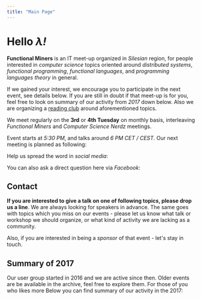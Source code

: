 ```yaml
---
title: "Main Page"
---
```

# Hello *&lambda;!*

**Functional Miners** is an IT meet-up organized in *Silesian* region, for people interested in *computer science* topics oriented around *distributed systems*, *functional programming*, *functional languages*, and *programming languages theory* in general.

If we gained your interest, we encourage you to participate in the next event, see details below. If you are still in doubt if that meet-up is for you, feel free to look on summary of our activity from *2017* down below. Also we are organizing a [reading club](/book-club) around aforementioned topics.

We meet regularly on the **3rd** or **4th Tuesday** on monthly basis, interleaving *Functional Miners* and *Computer Science Nerdz* meetings.

Event starts at *<time>5:30 PM</time>*, and talks around *<time>6 PM CET / CEST</time>*. Our next meeting is planned as following:

<section>
  <event-details></event-details>
</section>

<section>
  <div>Help us spread the word in <em>social media</em>:</div>
  <social-buttons></social-buttons>
</section>

<show-when-facebook-page-is-present>
  <p>
    You can also ask a direct question here via <em>Facebook</em>:
  </p>
  <section>
    <facebook-comments></facebook-comments>
  </section>
</show-when-facebook-page-is-present>

## Contact

**If you are interested to give a talk on one of following topics, please drop us a line**. We are always looking for speakers in advance. The same goes with topics which you miss on our events - please let us know what talk or workshop we should organize, or what kind of activity we are lacking as a community.

Also, if you are interested in being a *sponsor* of that event - let&#39;s stay in touch.

<section>
  <contact-form></contact-form>
</section>

## Summary of 2017

Our user group started in 2016 and we are active since then. Older events are be available in the archive, feel free to explore them. For those of you who likes more  Below you can find summary of our activity in the 2017:
